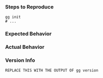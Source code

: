 ### Steps to Reproduce

```
gg init
# ...
```

### Expected Behavior

### Actual Behavior

### Version Info

```
REPLACE THIS WITH THE OUTPUT OF gg version
```
